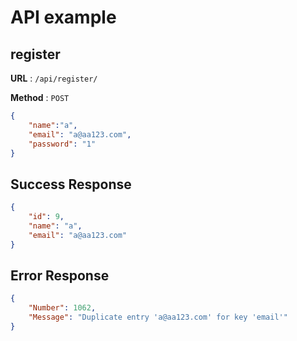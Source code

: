# API example

## register

**URL** : `/api/register/`

**Method** : `POST`

```json
{
    "name":"a",
    "email": "a@aa123.com",
    "password": "1"
}
```

## Success Response

```json
{
    "id": 9,
    "name": "a",
    "email": "a@aa123.com"
}
```

## Error Response


```json
{
    "Number": 1062,
    "Message": "Duplicate entry 'a@aa123.com' for key 'email'"
}
```
